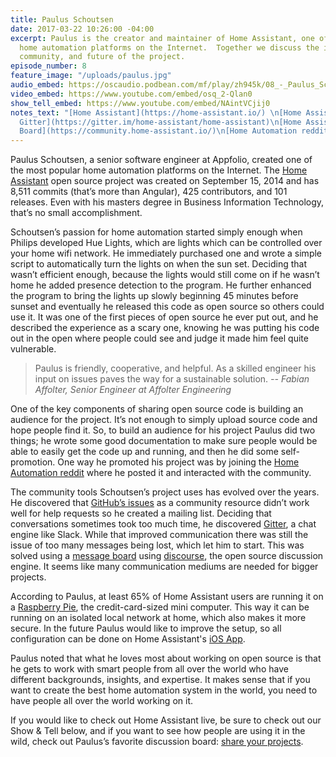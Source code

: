 ```yaml
---
title: Paulus Schoutsen
date: 2017-03-22 10:26:00 -04:00
excerpt: Paulus is the creator and maintainer of Home Assistant, one of the most popular
  home automation platforms on the Internet.  Together we discuss the inspiration,
  community, and future of the project.
episode_number: 8
feature_image: "/uploads/paulus.jpg"
audio_embed: https://oscaudio.podbean.com/mf/play/zh945k/08_-_Paulus_Schoutsen_-_Open_SourceCraft.mp3
video_embed: https://www.youtube.com/embed/osq_2-Qlan0
show_tell_embed: https://www.youtube.com/embed/NAintVCjij0
notes_text: "[Home Assistant](https://home-assistant.io/) \n[Home Assistant Chat -
  Gitter](https://gitter.im/home-assistant/home-assistant)\n[Home Assistant Message
  Board](https://community.home-assistant.io/)\n[Home Automation reddit](https://www.reddit.com/r/homeautomation/)"
---
```


Paulus Schoutsen, a senior software engineer at Appfolio, created one of the most popular home automation platforms on the Internet.  The [Home Assistant](https://home-assistant.io/) open source project was created on September 15, 2014 and has 8,511 commits (that’s more than Angular), 425 contributors, and 101 releases.  Even with his masters degree in Business Information Technology, that’s no small accomplishment. 

Schoutsen’s passion for home automation started simply enough when Philips developed Hue Lights, which are lights which can be controlled over your home wifi network.  He immediately purchased one and wrote a simple script to automatically turn the lights on when the sun set.  Deciding that wasn’t efficient enough, because the lights would still come on if he wasn’t home he added presence detection to the program.  He further enhanced the program to bring the lights up slowly beginning 45 minutes before sunset and eventually he released this code as open source so others could use it.  It was one of the first pieces of open source he ever put out, and he described the experience as a scary one,  knowing he was putting his code out in the open where people could see and judge it made him feel quite vulnerable.

> Paulus is friendly, cooperative, and helpful. As a skilled engineer his input on issues paves the way for a sustainable solution.
><cite>-- Fabian Affolter, Senior Engineer at Affolter Engineering


One of the key components of sharing open source code is building an audience for the project.  It’s not enough to simply upload source code and hope people find it. So, to build an audience for his project Paulus did two things;  he wrote some good documentation to make sure people would be able to easily get the code up and running, and then he did some self-promotion.  One way he promoted his project was by joining the [Home Automation reddit](https://www.reddit.com/r/homeautomation/) where he posted it and interacted with the community.

The community tools Schoutsen’s project uses has evolved over the years.  He discovered that [GitHub’s issues](https://guides.github.com/features/issues/) as a community resource didn’t work well for help requests so he created a mailing list.  Deciding that conversations sometimes took too much time, he discovered [Gitter](https://gitter.im/home-assistant/home-assistant), a chat engine like Slack.  While that improved communication there was still the issue of too many messages being lost, which let him to start.  This was solved using a [message board](https://community.home-assistant.io/) using [discourse](https://www.discourse.org/), the open source discussion engine.  It seems like many communication mediums are needed for bigger projects.  

According to Paulus, at least 65% of Home Assistant users are running it on a [Raspberry Pie](https://www.raspberrypi.org/), the credit-card-sized mini computer.  This way it can be running on an isolated local network at home, which also makes it more secure.  In the future Paulus would like to improve the setup, so all configuration can be done on Home Assistant's [iOS App](https://home-assistant.io/docs/ecosystem/ios/).  

Paulus noted that what he loves most about working on open source is that he gets to work with smart people from all over the world who have different backgrounds, insights, and expertise.  It makes sense that if you want to create the best home automation system in the world, you need to have people all over the world working on it. 

If you would like to check out Home Assistant live, be sure to check out our Show & Tell below, and if you want to see how people are using it in the wild, check out Paulus’s favorite discussion board: [share your projects](https://community.home-assistant.io/c/projects).